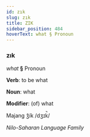 ```yaml
---
id: zık
slug: zık
title: ZIK
sidebar_position: 484
hoverText: what § Pronoun
---
```


### zık

*what* **§** Pronoun

**Verb**: to be what

**Noun**: what

**Modifier**: (of) what

Majang ǯík /dʒɪk̚/

*Nilo-Saharan Language Family*